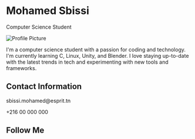 <!DOCTYPE html>
<html>

<head>
    <title>Mohamed Sbissi's Personal Profile</title>
    <link rel="stylesheet" type="text/css" href="style.css">
    <link href="https://fonts.googleapis.com/css2?family=Montserrat:wght@300;400;700&display=swap" rel="stylesheet">
</head>

<body>
    <div class="main-container">
        <div class="header-section">
            <h1>Mohamed Sbissi</h1>
            <p>Computer Science Student</p>
        </div>
        <div class="content-section">
            <img src="profile-pic.jpg" alt="Profile Picture">
            <div class="description">
                <p>I'm a computer science student with a passion for coding and technology. I'm currently learning C, Linux, Unity, and Blender. I love staying up-to-date with the latest trends in tech and experimenting with new tools and frameworks. </p>
            </div>
        </div>
        <div class="contact-section">
            <div class="card">
                <h2>Contact Information</h2>
                <p><i class="fas fa-envelope"></i>sbissi.mohamed@esprit.tn</p>
                <p><i class="fas fa-phone"></i>+216 00 000 000</p>
            </div>
            <div class="card">
                <h2>Follow Me</h2>
                <div class="social-links">
                    <a href="https://twitter.com/sbissimohamed1" target="_blank"><i class="fab fa-twitter"></i></a>
                    <a href="https://linkedin.com/in/sbissi-mohamed" target="_blank"><i class="fab fa-linkedin"></i></a>
                    <a href="https://github.com/mohasbissi" target="_blank"><i class="fab fa-github"></i></a>
                    <a href="https://www.instagram.com/sbissimohamed1" target="_blank"><i class="fab fa-instagram"></i></a>
                </div>
            </div>
        </div>
    </div>
</body>

</html>
